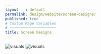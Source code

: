 ```yaml
---
layout   : default
permalink: design/website/screen-designs/
published: true
# Custom Page Variables
# ─────────────────────
title: Screen Designs
---
```


<img src="../../../images/site1.jpg" alt="visuals" class="images2">
<img src="../../../images/site2.1.jpg" alt="visuals" class="images2">